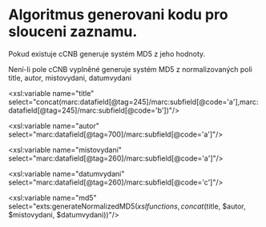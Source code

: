 # Algoritmus generovani kodu pro slouceni zaznamu. #

Pokud existuje cCNB generuje systém MD5 z jeho hodnoty.

Není-li pole cCNB vyplněné generuje systém MD5 z normalizovaných poli title, autor, mistovydani, datumvydani






&lt;xsl:variable name="title" select="concat(marc:datafield[@tag=245]/marc:subfield[@code='a'],marc:datafield[@tag=245]/marc:subfield[@code='b'])"/&gt;





&lt;xsl:variable name="autor" select="marc:datafield[@tag=700]/marc:subfield[@code='a']"/&gt;





&lt;xsl:variable name="mistovydani" select="marc:datafield[@tag=260]/marc:subfield[@code='a']"/&gt;





&lt;xsl:variable name="datumvydani" select="marc:datafield[@tag=260]/marc:subfield[@code='c']"/&gt;






&lt;xsl:variable name="md5" select="exts:generateNormalizedMD5($xslfunctions, concat($title, $autor, $mistovydani, $datumvydani))"/&gt;

